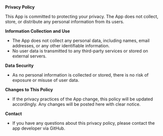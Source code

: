 **Privacy Policy**

This App is committed to protecting your privacy. The App does not collect, store, or distribute any personal information from its users. 

**Information Collection and Use**
- The App does not collect any personal data, including names, email addresses, or any other identifiable information.
- No user data is transmitted to any third-party services or stored on external servers.

**Data Security**
- As no personal information is collected or stored, there is no risk of exposure or misuse of user data.

**Changes to This Policy**
- If the privacy practices of the App change, this policy will be updated accordingly. Any changes will be posted here with clear notice.

**Contact**
- If you have any questions about this privacy policy, please contact the app developer via GitHub.
